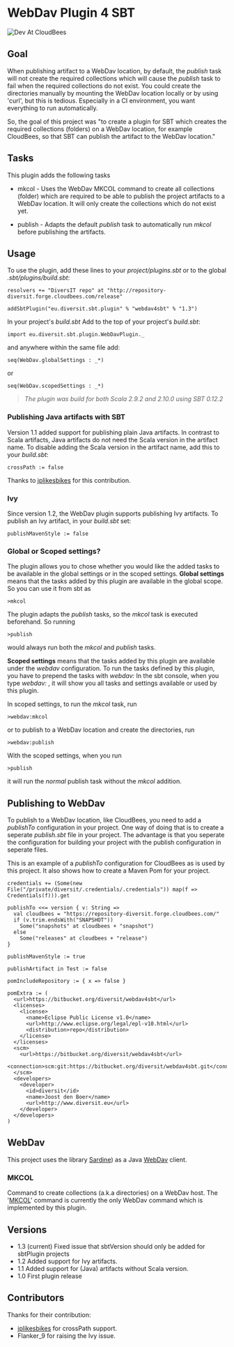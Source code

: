 # WebDav Plugin 4 SBT

![Dev At CloudBees][1]

## Goal

When publishing artifact to a WebDav location, by default, the _publish_ task will not create the required collections which will cause the _publish_ task to fail when the required collections do not exist.
You could create the directories manually by mounting the WebDav location locally or by using 'curl', but this is tedious. Especially in a CI environment, you want everything to run automatically.

So, the goal of this project was "to create a plugin for SBT which creates the required collections (folders) on a WebDav location, for example CloudBees, so that SBT can publish the artifact to the WebDav location."

## Tasks

This plugin adds the following tasks

* mkcol  -  Uses the WebDav MKCOL command to create all collections (folder) which are required to be able to publish the project artifacts to a WebDav location.
It will only create the collections which do not exist yet.

* publish  -  Adapts the default _publish_ task to automatically run _mkcol_ before publishing the artifacts.

## Usage

To use the plugin, add these lines to your _project/plugins.sbt_ or to the global _.sbt/plugins/build.sbt_:

    resolvers += "DiversIT repo" at "http://repository-diversit.forge.cloudbees.com/release"

    addSbtPlugin("eu.diversit.sbt.plugin" % "webdav4sbt" % "1.3")

In your project's _build.sbt_
Add to the top of your project's _build.sbt_:

    import eu.diversit.sbt.plugin.WebDavPlugin._
and anywhere within the same file add:

    seq(WebDav.globalSettings : _*)
or

    seq(WebDav.scopedSettings : _*)

>_The plugin was build for both Scala 2.9.2 and 2.10.0 using SBT 0.12.2_

### Publishing Java artifacts with SBT

Version 1.1 added support for publishing plain Java artifacts. In contrast to Scala artifacts, Java artifacts do not need the Scala version in the artifact name.
To disable adding the Scala version in the artifact name, add this to your _build.sbt_:

    crossPath := false

Thanks to [jplikesbikes][5] for this contribution.

### Ivy

Since version 1.2, the WebDav plugin supports publishing Ivy artifacts.
To publish an Ivy artifact, in your _build.sbt_ set:

    publishMavenStyle := false


### Global or Scoped settings?

The plugin allows you to chose whether you would like the added tasks to be available in the global settings or in the scoped settings.
__Global settings__ means that the tasks added by this plugin are available in the global scope. So you can use it from sbt as

    >mkcol

The plugin adapts the _publish_ tasks, so the _mkcol_ task is executed beforehand. So running

    >publish
would always run both the _mkcol_ and _publish_ tasks.

__Scoped settings__ means that the tasks added by this plugin are available under the _webdav_ configuration.
To run the tasks defined by this plugin, you have to prepend the tasks with _webdav:_
In the sbt console, when you type _webdav:<TAB>_ , it will show you all tasks and settings available or used by this plugin.

In scoped settings, to run the _mkcol_ task, run

    >webdav:mkcol
or to publish to a WebDav location and create the directories, run

    >webdav:publish

With the scoped settings, when you run

    >publish
it will run the _normal_ publish task without the _mkcol_ addition.

## Publishing to WebDav

To publish to a WebDav location, like CloudBees, you need to add a _publishTo_ configuration in your project.
One way of doing that is to create a seperate _publish.sbt_ file in your project. The advantage is that you seperate the configuration for building your project
with the publish configuration in seperate files.

This is an example of a _publishTo_ configuration for CloudBees as is used by this project. It also shows how to create a Maven Pom for your project.

    credentials += (Some(new File("/private/diversit/.credentials/.credentials")) map(f => Credentials(f))).get

    publishTo <<= version { v: String =>
      val cloudbees = "https://repository-diversit.forge.cloudbees.com/"
      if (v.trim.endsWith("SNAPSHOT"))
        Some("snapshots" at cloudbees + "snapshot")
      else
        Some("releases" at cloudbees + "release")
    }

    publishMavenStyle := true

    publishArtifact in Test := false

    pomIncludeRepository := { x => false }

    pomExtra := (
      <url>https://bitbucket.org/diversit/webdav4sbt</url>
      <licenses>
        <license>
          <name>Eclipse Public License v1.0</name>
          <url>http://www.eclipse.org/legal/epl-v10.html</url>
          <distribution>repo</distribution>
        </license>
      </licenses>
      <scm>
        <url>https://bitbucket.org/diversit/webdav4sbt</url>
        <connection>scm:git:https://bitbucket.org/diversit/webdav4sbt.git</connection>
      </scm>
      <developers>
        <developer>
          <id>diversit</id>
          <name>Joost den Boer</name>
          <url>http://www.diversit.eu</url>
        </developer>
      </developers>
    )


## WebDav

This project uses the library [Sardine][3]) as a Java [WebDav][4] client.

### MKCOL

Command to create collections (a.k.a directories) on a WebDav host.
The '[MKCOL][2]' command is currently the only WebDav command which is implemented by this plugin.

## Versions

*   1.3 (current) Fixed issue that sbtVersion should only be added for sbtPlugin projects
*   1.2 Added support for Ivy artifacts.
*   1.1 Added support for (Java) artifacts without Scala version.
*   1.0 First plugin release

## Contributors

Thanks for their contribution:

*   [jplikesbikes][5] for crossPath support.
*   Flanker_9 for raising the Ivy issue.

[1]: http://www.cloudbees.com/sites/default/files/Button-Built-on-CB-1.png
[2]: http://www.webdav.org/specs/rfc2518.html#METHOD_MKCOL
[3]: https://code.google.com/p/sardine/
[4]: http://www.webdav.org/specs/rfc2518.html
[5]: https://bitbucket.org/jplikesbikes
